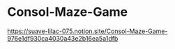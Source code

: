 # Consol-Maze-Game

https://suave-lilac-075.notion.site/Consol-Maze-Game-976e1df930ca4030a43e2b16ea5a1dfb
